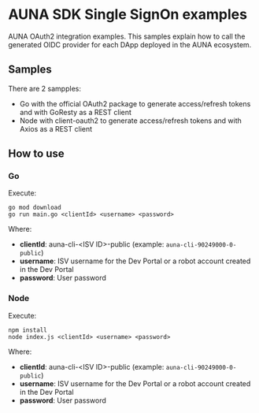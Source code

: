 # AUNA SDK Single SignOn examples

AUNA OAuth2 integration examples. This samples explain how to call the generated OIDC provider for each DApp deployed in the AUNA ecosystem.

## Samples

There are 2 sampples:
- Go with the official OAuth2 package to generate access/refresh tokens and with GoResty as a REST client
- Node with client-oauth2 to generate access/refresh tokens and with Axios as a REST client

## How to use

### Go
Execute:
```shell
go mod download
go run main.go <clientId> <username> <password>
```

Where:
- __clientId__: auna-cli-&lt;ISV ID>-public (example: `auna-cli-90249000-0-public`)
- __username__: ISV username for the Dev Portal or a robot account created in the Dev Portal
- __password__: User password

### Node
Execute:
```shell
npm install
node index.js <clientId> <username> <password>
```

Where:
- __clientId__: auna-cli-&lt;ISV ID>-public (example: `auna-cli-90249000-0-public`)
- __username__: ISV username for the Dev Portal or a robot account created in the Dev Portal
- __password__: User password
